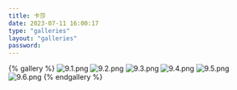 ```yaml
---
title: 卡莎
date: 2023-07-11 16:00:17
type: "galleries"
layout: "galleries"
password: 
---
```

{% gallery %}
![9.1.png](https://fastly.jsdelivr.net/gh/ljl2107/imageshack/ai美图/英雄联盟/卡莎/9.1.png)
![9.2.png](https://fastly.jsdelivr.net/gh/ljl2107/imageshack/ai美图/英雄联盟/卡莎/9.2.png)
![9.3.png](https://fastly.jsdelivr.net/gh/ljl2107/imageshack/ai美图/英雄联盟/卡莎/9.3.png)
![9.4.png](https://fastly.jsdelivr.net/gh/ljl2107/imageshack/ai美图/英雄联盟/卡莎/9.4.png)
![9.5.png](https://fastly.jsdelivr.net/gh/ljl2107/imageshack/ai美图/英雄联盟/卡莎/9.5.png)
![9.6.png](https://fastly.jsdelivr.net/gh/ljl2107/imageshack/ai美图/英雄联盟/卡莎/9.6.png)
{% endgallery %}

